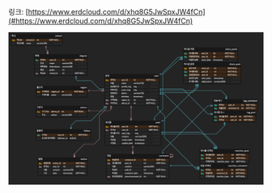 링크: [https://www.erdcloud.com/d/xhq8G5JwSpxJW4fCn](#https://www.erdcloud.com/d/xhq8G5JwSpxJW4fCn)

![](%EC%8A%A4%ED%81%AC%EB%A6%B0%EC%83%B7%202022-07-18%20%EC%98%A4%ED%9B%84%201.43.22.png)
